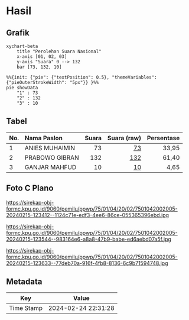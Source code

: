 # Hasil

## Grafik

```mermaid
xychart-beta
    title "Perolehan Suara Nasional"
    x-axis [01, 02, 03]
    y-axis "Suara" 0 --> 132
    bar [73, 132, 10]
```

```mermaid
%%{init: {"pie": {"textPosition": 0.5}, "themeVariables": {"pieOuterStrokeWidth": "5px"}} }%%
pie showData
    "1" : 73
    "2" : 132
    "3" : 10
```

## Tabel

| No. | Nama Paslon    | Suara | Suara (raw) | Persentase |
|:--- |:-------------- | -----:| -----------:| ----------:|
| 1   | ANIES MUHAIMIN | 73    | [73][p-1]   | 33,95      |
| 2   | PRABOWO GIBRAN | 132   | [132][p-2]  | 61,40      |
| 3   | GANJAR MAHFUD  | 10    | [10][p-3]   | 4,65       |


[p-1]: https://github.com/gigit-pemilu/pemilu-2024/blob/main/pilpres/hitung-suara/sub/75-gorontalo/sub/01-gorontalo/sub/04-tibawa/sub/2002-isimu-selatan/sub/005-tps/sub/paslon-1.txt
[p-2]: https://github.com/gigit-pemilu/pemilu-2024/blob/main/pilpres/hitung-suara/sub/75-gorontalo/sub/01-gorontalo/sub/04-tibawa/sub/2002-isimu-selatan/sub/005-tps/sub/paslon-2.txt
[p-3]: https://github.com/gigit-pemilu/pemilu-2024/blob/main/pilpres/hitung-suara/sub/75-gorontalo/sub/01-gorontalo/sub/04-tibawa/sub/2002-isimu-selatan/sub/005-tps/sub/paslon-3.txt

## Foto C Plano

https://sirekap-obj-formc.kpu.go.id/9060/pemilu/ppwp/75/01/04/20/02/7501042002005-20240215-123412--1124c71e-edf3-4ee6-86ce-055365396ebd.jpg

https://sirekap-obj-formc.kpu.go.id/9060/pemilu/ppwp/75/01/04/20/02/7501042002005-20240215-123544--983164e6-a8a8-47b9-babe-ed6aebd07a5f.jpg

https://sirekap-obj-formc.kpu.go.id/9060/pemilu/ppwp/75/01/04/20/02/7501042002005-20240215-123633--77deb70a-916f-4fb8-8136-6c9b71594748.jpg


## Metadata

| Key        | Value               |
| ---------- | ------------------- |
| Time Stamp | 2024-02-24 22:31:28 |



